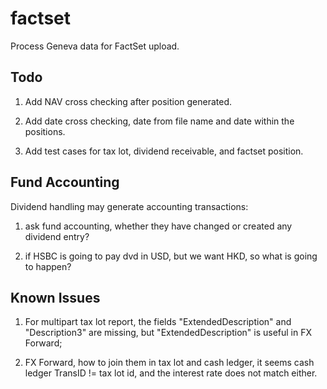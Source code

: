 # factset

Process Geneva data for FactSet upload.


## Todo
1. Add NAV cross checking after position generated.

2. Add date cross checking, date from file name and date within the positions.

3. Add test cases for tax lot, dividend receivable, and factset position.


## Fund Accounting
Dividend handling may generate accounting transactions:

1. ask fund accounting, whether they have changed or created any dividend entry?

2. if HSBC is going to pay dvd in USD, but we want HKD, so what is going to happen?


## Known Issues

1. For multipart tax lot report, the fields "ExtendedDescription" and "Description3" are missing, but "ExtendedDescription" is useful in FX Forward;

2. FX Forward, how to join them in tax lot and cash ledger, it seems cash ledger TransID != tax lot id, and the interest rate does not match either.
